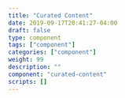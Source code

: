 ```yaml
---
title: "Curated Content"
date: 2019-09-17T20:41:27-04:00
draft: false
type: component
tags: ["component"]
categories: ["component"]
weight: 99
description: ""
component: "curated-content"
scripts: []
---
```


